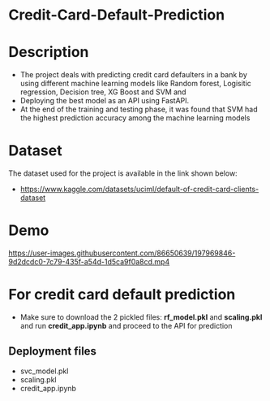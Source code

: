 # Credit-Card-Default-Prediction

# Description

- The project deals with predicting credit card defaulters in a bank by using different machine learning models like Random forest, Logisitic regression, Decision tree, XG Boost and SVM and 
- Deploying the best model as an API using FastAPI. 
- At the end of the training and testing phase, it was found that SVM had the highest prediction accuracy among the machine learning models

# Dataset
The dataset used for the project is available in the link shown below:

- https://www.kaggle.com/datasets/uciml/default-of-credit-card-clients-dataset


# Demo
https://user-images.githubusercontent.com/86650639/197969846-9d2dcdc0-7c79-435f-a54d-1d5ca9f0a8cd.mp4

# For credit card default prediction
- Make sure to download the 2 pickled files: **rf_model.pkl** and **scaling.pkl** and run **credit_app.ipynb** and proceed to the API for prediction

## Deployment files
- svc_model.pkl
- scaling.pkl
- credit_app.ipynb
